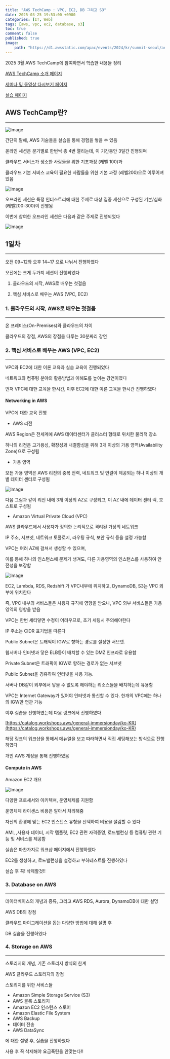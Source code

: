 ```yaml
---
title: "AWS TechCamp : VPC, EC2, DB 그리고 S3"
date: 2025-03-25 19:53:00 +0900
categories: [IT, Web]  
tags: [aws, vpc, ec2, database, s3]    
toc: true
comment: false
published: true
image:
    path: "https://d1.awsstatic.com/apac/events/2024/kr/summit-seoul/aem-event-kr-banner-aws-techcamp.a59f6ff2bfa94999968317f82d8989b6acc4d474.png"
---
```


2025 3월 AWS TechCamp에 참여하면서 학습한 내용들 정리

[AWS TechCamp 소개 페이지](https://aws.amazon.com/ko/events/seminars/aws-techcamp/)

[세미나 및 동영상 다시보기 페이지](https://kr-resources.awscloud.com/aws-techcamp)

[실습 페이지](https://catalog.workshops.aws/general-immersionday/ko-KR)

## AWS TechCamp란?
---

![Image](https://github.com/user-attachments/assets/0d8666c3-5d80-4286-922e-c30ce410de3b)

간단히 말해, AWS 기술들을 실습을 통해 경험을 쌓을 수 있음

온라인 세션은  분기별로 한번씩 총 4번 열리는데, 이 기간동안 3일간 진행되며

클라우드 서비스가 생소한 사람들을 위한 기초과정 (레벨 100)과

클라우드 기본 서비스 교육이 필요한 사람들을 위한 기본 과정 (레벨200)으로 이루어져있음

![Image](https://github.com/user-attachments/assets/b4bd130f-0ee4-415e-a287-ad34df726a15)

오프라인 세션은 특정 인더스트리에 대한 주제로 대상 집중 세션으로 구성된 기본/심화 (레벨200-300)이 진행됨

이번에 참여한 오프라인 세션은 다음과 같은 주제로 진행되었다

![Image](https://github.com/user-attachments/assets/330bf76a-5c72-4ca7-a683-35e2bc2e1414)


## 1일차
---

오전 09~12와 오후 14~17 으로 나눠서 진행하였다

오전에는 크게 두가지 세션이 진행되었다

1. 클라우드의 시작, AWS로 배우는 첫걸음

2. 핵심 서비스로 배우는 AWS (VPC, EC2)

### 1. 클라우드의 시작, AWS로 배우는 첫걸음
---

온 프레미스(On-Premises)와 클라우드의 차이

클라우드의 장점, AWS의 장점을 다루는 30분짜리 강연

### 2. 핵심 서비스로 배우는 AWS (VPC, EC2)
---

VPC와 EC2에 대한 이론 교육과 실습 교육이 진행되었다

네트워크와 컴퓨팅 분야의 활용방법과 이해도를 높이는 강연이였다

먼저 VPC에 대한 교육을 한시간, 이후 EC2에 대한 이론 교육을 한시간 진행하였다

#### Networking in AWS

VPC에 대한 교육 진행

- AWS 리전 

AWS Region은 전세계에 AWS 데이터센터가 클러스터 형태로 위치한 물리적 장소

하나의 리전은 고가용성, 확장성과 내결함성을 위해 3개 이상의 가용 영역(Availability Zone)으로 구성됨

- 가용 영역

모든 가용 영역은 AWS 리전의 중복 전력, 네트워크 및 연결이 제공되는 하나 이상의 개별 데이터 센터로 구성됨

![Image](https://github.com/user-attachments/assets/697d966f-094e-46d0-89cc-fe837ff19a35)

다음 그림과 같이 리전 내에 3개 이상의 AZ로 구성되고, 이 AZ 내에 데이터 센터 랙, 호스트로 구성됨

- Amazon Virtual Private Cloud (VPC)

AWS 클라우드에서 사용자가 정의한 논리적으로 격리된 가상의 네트워크

IP 주소, 서브넷, 네트워크 토폴로지, 라우팅 규칙, 보안 규칙 등을 설정 가능함

VPC는 여러 AZ에 걸쳐서 생성할 수 있으며, 

이를 통해 하나의 인스턴스에 문제가 생겨도, 다른 가용영역의 인스턴스를 사용하여 안전성을 보장함

![Image](https://github.com/user-attachments/assets/d9e26c3a-c47e-4e91-80a4-bf3e35b1dc81)

EC2, Lambda, RDS, Redshift 가 VPC내부에 위치하고, DynamoDB, S3는 VPC 외부에 위치한다

즉, VPC 내부의 서비스들은 사용자 규칙에 영향을 받으나, VPC 외부 서비스들은 가용 영역의 영향을 받음

VPC는 한번 세티앟면 수정이 어려우므로, 초기 세팅시 주의해야한다

IP 주소는 CIDR 표기법을 따른다

Public Subnet은 트래픽이 IGW로 향하는 경로를 설정한 서브넷. 

웹서버나 인터넷과 닿은 ELB등이 배치할 수 있는 DMZ 인프라로 유용함

Private Subnet은 트래픽이 IGW로 향하는 경로가 없는 서브넷

Public Subnet을 경유하여 인터넷을 사용 가능. 

서버나 DB같이 외부에서 닿을 수 없도록 해야하는 리소스들을 배치하는데 유용함

VPC는 Internet Gateway가 있어야 인터넷과 통신할 수 있다. 한개의 VPC에는 하나의 IGW만 연관 가능

이후 실습을 진행하였는데 다음 링크에서 진행하였다

[https://catalog.workshops.aws/general-immersionday/ko-KR](https://catalog.workshops.aws/general-immersionday/ko-KR)

해당 링크의 워크샵을 통해서 메뉴얼을 보고 따라하면서 직접 세팅해보는 방식으로 진행하였다

개인 AWS 계정을 통해 진행하였음

#### Compute in AWS

Amazon EC2 개요

![Image](https://github.com/user-attachments/assets/02cc106d-247c-4ff6-bf04-d64d8f0458d4)

다양한 프로세서와 아키텍쳐, 운영체제를 지원함

운영체제 라이센스 비용은 알아서 처리해줌

자신의 환경에 맞는 EC2 인스턴스 유형을 선택하여 비용을 절감할 수 있다

AMI, ,사용자 데이터, 시작 템플릿, EC2 관련 자격증명, 로드밸런싱 등 컴퓨팅 관련 기능 및 서비스를 제공함

실습은 마찬가지로 워크샵 페이지에서 진행하였다

EC2를 생성하고, 로드밸런싱을 설정하고 부하테스트를 진행하였다

실습 후 꼭! 삭제할것!!


### 3. Database on AWS
---

데이터베이스의 개념과 종류, 그리고 AWS RDS, Aurora, DynamoDB에 대한 설명

AWS DB의 장점

클라우드 마이그레이션을 돕는 다양한 방법에 대해 설명 후 

DB 실습을 진행하였다


### 4. Storage on AWS
---

스토리지의 개념, 기존 스토리지 방식의 한계

AWS 클라우드 스토리지의 장점

스토리지를 위한 서비스들

- Amazon Simple Storage Service (S3) 
- AWS 블록 스토리지
- Amazon EC2 인스턴스 스토어
- Amazon Elastic File System
- AWS Backup
- 데이터 전송
- AWS DataSync

에 대한 설명 후, 실습을 진행하였다

사용 후 꼭 삭제해야 요금폭탄을 안맞는다!!